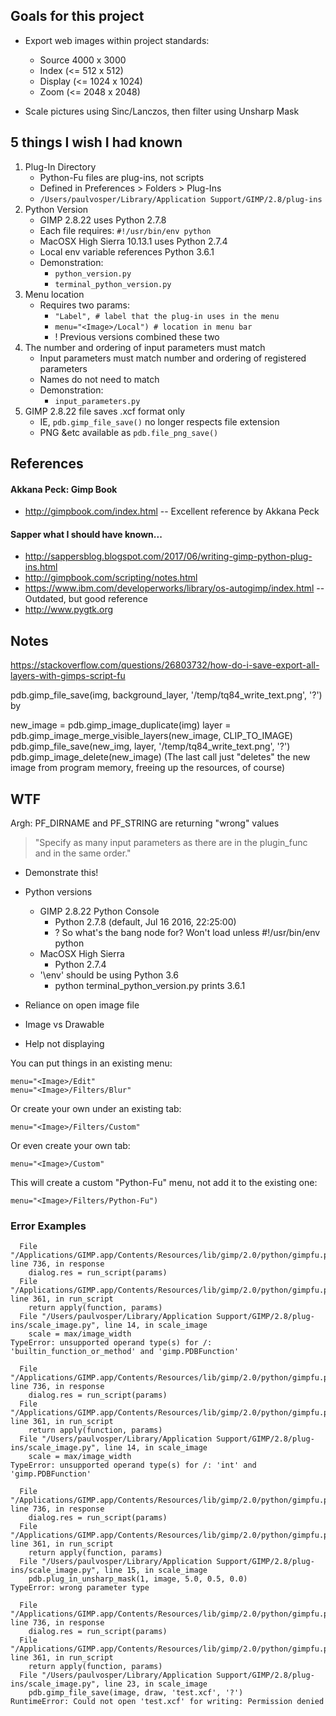 ## Goals for this project

- Export web images within project standards:
    - Source 4000 x 3000
    - Index (<= 512 x 512)
    - Display (<= 1024 x 1024)
    - Zoom (<= 2048 x 2048)
    
- Scale pictures using Sinc/Lanczos, then filter using Unsharp Mask

## 5 things I wish I had known

1. Plug-In Directory
    - Python-Fu files are plug-ins, not scripts
    - Defined in Preferences > Folders > Plug-Ins
    - `/Users/paulvosper/Library/Application Support/GIMP/2.8/plug-ins`
2. Python Version
    - GIMP 2.8.22 uses Python 2.7.8
    - Each file requires: `#!/usr/bin/env python`
    - MacOSX High Sierra 10.13.1 uses Python 2.7.4
    - Local env variable references Python 3.6.1
    - Demonstration:
        - `python_version.py`
        - `terminal_python_version.py`
3. Menu location
    - Requires two params:
        - `"Label", # label that the plug-in uses in the menu`
        - `menu="<Image>/Local") # location in menu bar`
        - ! Previous versions combined these two
4. The number and ordering of input parameters must match
    - Input parameters must match number and ordering of registered parameters
    - Names do not need to match
    - Demonstration:
        - `input_parameters.py`
5. GIMP 2.8.22 file saves .xcf format only
    - IE, `pdb.gimp_file_save()` no longer respects file extension
    - PNG &etc available as `pdb.file_png_save()`



## References

#### Akkana Peck: Gimp Book
- http://gimpbook.com/index.html -- Excellent reference by Akkana Peck
#### Sapper what I should have known...
- http://sappersblog.blogspot.com/2017/06/writing-gimp-python-plug-ins.html
- http://gimpbook.com/scripting/notes.html
- https://www.ibm.com/developerworks/library/os-autogimp/index.html -- Outdated, but good reference
- http://www.pygtk.org


## Notes

https://stackoverflow.com/questions/26803732/how-do-i-save-export-all-layers-with-gimps-script-fu

pdb.gimp_file_save(img, background_layer, '/temp/tq84_write_text.png', '?')
by

new_image = pdb.gimp_image_duplicate(img)
layer = pdb.gimp_image_merge_visible_layers(new_image, CLIP_TO_IMAGE)
pdb.gimp_file_save(new_img, layer, '/temp/tq84_write_text.png', '?')
pdb.gimp_image_delete(new_image)
(The last call just "deletes" the new image from program memory, freeing up the resources, of course)


## WTF

Argh: PF_DIRNAME and PF_STRING are returning "wrong" values
>"Specify as many input parameters as there are in the plugin_func and in the same order."
- Demonstrate this!

- Python versions
    - GIMP 2.8.22 Python Console
        - Python 2.7.8 (default, Jul 16 2016, 22:25:00)
        - ? So what's the bang node for? Won't load unless #!/usr/bin/env python
    - MacOSX High Sierra
        - Python 2.7.4
    - '\env' should be using Python 3.6
        - python terminal_python_version.py prints 3.6.1

- Reliance on open image file
- Image vs Drawable
- Help not displaying


You can put things in an existing menu:

    menu="<Image>/Edit"
    menu="<Image>/Filters/Blur"
    
Or create your own under an existing tab:

    menu="<Image>/Filters/Custom"

Or even create your own tab:

    menu="<Image>/Custom"

This will create a custom "Python-Fu" menu, not add it to the existing one:

    menu="<Image>/Filters/Python-Fu")


### Error Examples

```Traceback (most recent call last):
  File "/Applications/GIMP.app/Contents/Resources/lib/gimp/2.0/python/gimpfu.py", line 736, in response
    dialog.res = run_script(params)
  File "/Applications/GIMP.app/Contents/Resources/lib/gimp/2.0/python/gimpfu.py", line 361, in run_script
    return apply(function, params)
  File "/Users/paulvosper/Library/Application Support/GIMP/2.8/plug-ins/scale_image.py", line 14, in scale_image
    scale = max/image_width
TypeError: unsupported operand type(s) for /: 'builtin_function_or_method' and 'gimp.PDBFunction'
```



```Traceback (most recent call last):
  File "/Applications/GIMP.app/Contents/Resources/lib/gimp/2.0/python/gimpfu.py", line 736, in response
    dialog.res = run_script(params)
  File "/Applications/GIMP.app/Contents/Resources/lib/gimp/2.0/python/gimpfu.py", line 361, in run_script
    return apply(function, params)
  File "/Users/paulvosper/Library/Application Support/GIMP/2.8/plug-ins/scale_image.py", line 14, in scale_image
    scale = max/image_width
TypeError: unsupported operand type(s) for /: 'int' and 'gimp.PDBFunction'
```


```Traceback (most recent call last):
  File "/Applications/GIMP.app/Contents/Resources/lib/gimp/2.0/python/gimpfu.py", line 736, in response
    dialog.res = run_script(params)
  File "/Applications/GIMP.app/Contents/Resources/lib/gimp/2.0/python/gimpfu.py", line 361, in run_script
    return apply(function, params)
  File "/Users/paulvosper/Library/Application Support/GIMP/2.8/plug-ins/scale_image.py", line 15, in scale_image
    pdb.plug_in_unsharp_mask(1, image, 5.0, 0.5, 0.0)
TypeError: wrong parameter type
```

```Traceback (most recent call last):
  File "/Applications/GIMP.app/Contents/Resources/lib/gimp/2.0/python/gimpfu.py", line 736, in response
    dialog.res = run_script(params)
  File "/Applications/GIMP.app/Contents/Resources/lib/gimp/2.0/python/gimpfu.py", line 361, in run_script
    return apply(function, params)
  File "/Users/paulvosper/Library/Application Support/GIMP/2.8/plug-ins/scale_image.py", line 23, in scale_image
    pdb.gimp_file_save(image, draw, 'test.xcf', '?')
RuntimeError: Could not open 'test.xcf' for writing: Permission denied
```